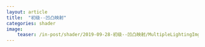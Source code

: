 ```yaml
---
layout: article
title:  "初级--凹凸映射"
categories: shader
image:
    teaser: /in-post/shader/2019-09-28-初级--凹凸映射/MultipleLightingImg.png
---
```


